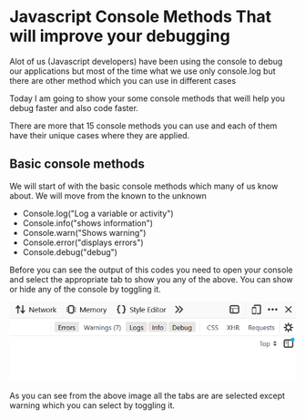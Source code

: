 # Javascript Console Methods That will improve your debugging
Alot of us (Javascript developers) have been using the console to debug our applications 
but most of the time what we use only console.log but there are other method which you can use in different cases

Today I am going to show your some console methods that weill help you debug faster and also 
code faster. 

There are more that 15 console methods you can use and each of them have their unique cases where
they are applied.

## Basic console methods
We will start of with the basic console methods which many of us know about. We will move from the known to the unknown

* Console.log("Log a variable or activity")
* Console.info("shows information")
* Console.warn("Shows warning")
* Console.error("displays errors")
* Console.debug("debug")

Before you can see the output of this codes you need to open your console and select the appropriate tab to show you any of the above. You can show or hide any of the console by toggling it.

![Github Logo](img.PNG)

As you can see from the above image all the tabs are are selected except warning which you can select by toggling it. 



